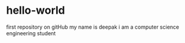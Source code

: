 # hello-world
first repository on gitHub
my name is deepak
i am a computer science engineering student

